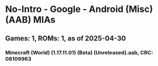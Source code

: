 # No-Intro - Google - Android (Misc) (AAB) MIAs
## Games: 1, ROMs: 1, as of 2025-04-30

### Minecraft (World) (1.17.11.01) (Beta) (Unreleased).aab, CRC: 08109963
